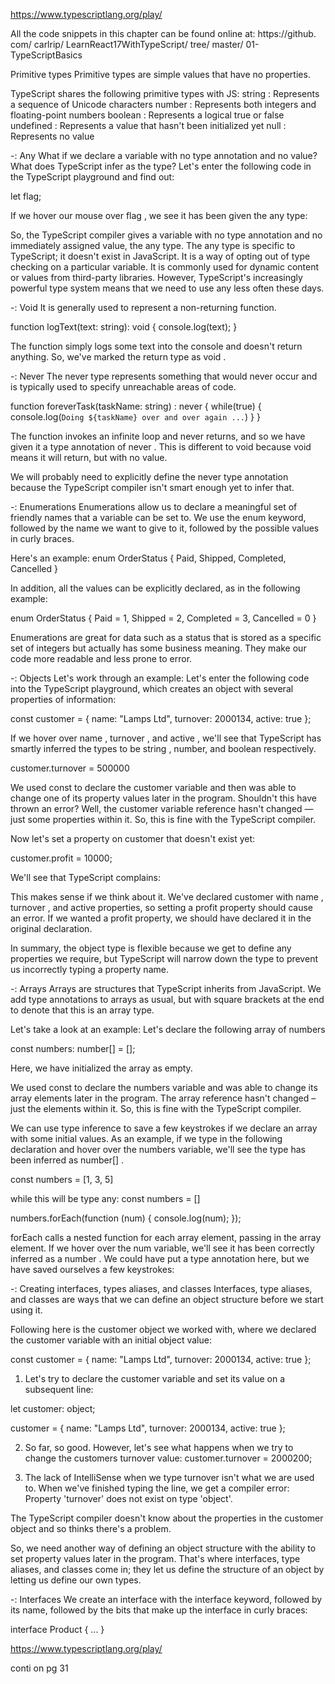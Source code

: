 https://www.typescriptlang.org/play/

All the code snippets in this chapter can be found online at: 
https:/​ /github.​ com/​ carlrip/​ LearnReact17WithTypeScript/​ tree/​ master/​ 01-
TypeScriptBasics

Primitive types
Primitive types are simple values that have no properties. 

TypeScript shares the following primitive types with JS:
string : Represents a sequence of Unicode characters
number : Represents both integers and floating-point numbers
boolean : Represents a logical true or false
undefined : Represents a value that hasn't been initialized yet
null : Represents no value

-: Any
What if we declare a variable with no type annotation and no 
value? What does TypeScript infer as the type? Let's enter the 
following code in the TypeScript playground and find out:

let flag;

If we hover our mouse over flag , we see it has been given the 
any type:

So, the TypeScript compiler gives a variable with no type 
annotation and no immediately assigned value, the any type. 
The any type is specific to TypeScript; it doesn't exist in
JavaScript. It is a way of opting out of type checking on a 
particular variable. It is commonly used for dynamic content 
or values from third-party libraries. However, TypeScript's 
increasingly powerful type system means that we need to use 
any less often these days.

-: Void
It is generally used to represent a non-returning function.

function logText(text: string): void {
          console.log(text);
}

The function simply logs some text into the console and doesn't 
return anything. So, we've marked the return type as void .

-: Never
The never type represents something that would never occur 
and is typically used to specify unreachable areas of code.

function foreverTask(taskName: string) : never {
          while(true) {
                    console.log(`Doing ${taskName} over and over again ...`)
          }
} 

The function invokes an infinite loop and never returns, and 
so we have given it a type annotation of never . This is different 
to void because void means it will return, but with no value.

We will probably need to explicitly define the never type 
annotation because the TypeScript compiler isn't smart 
enough yet to infer that.

-: Enumerations
Enumerations allow us to declare a meaningful set of friendly 
names that a variable can be set to. We use the enum keyword, 
followed by the name we want to give to it, followed by
the possible values in curly braces.

Here's an example:
enum OrderStatus {
          Paid,
          Shipped,
          Completed,
          Cancelled
}

In addition, all the values can be explicitly declared, as in 
the following example:

enum OrderStatus {
          Paid = 1,
          Shipped = 2,
          Completed = 3,
          Cancelled = 0
}

Enumerations are great for data such as a status that is 
stored as a specific set of integers but actually has some 
business meaning. They make our code more readable and 
less prone to error.


-: Objects
Let's work through an example:
Let's enter the following code into the TypeScript playground, 
which creates an object with several properties of information:

const customer = {
          name: "Lamps Ltd",
          turnover: 2000134,
          active: true
};

If we hover over name , turnover , and active , we'll see that 
TypeScript has smartly inferred the types to be string , number, 
and boolean respectively.

customer.turnover = 500000

We used const to declare the customer variable and then 
was able to change one of its property values later in the 
program. Shouldn't this have thrown an error? Well, the 
customer variable reference hasn't changed —just some 
properties within it. So, this is fine with the TypeScript
compiler.

Now let's set a property on customer that doesn't exist yet:

customer.profit = 10000;

We'll see that TypeScript complains:

This makes sense if we think about it. We've declared 
customer with name , turnover , and active properties, 
so setting a profit property should cause an error. If 
we wanted a profit property, we should have declared 
it in the original declaration.

In summary, the object type is flexible because we get 
to define any properties we require, but TypeScript 
will narrow down the type to prevent us incorrectly 
typing a property name.


-: Arrays
Arrays are structures that TypeScript inherits from 
JavaScript. We add type annotations to arrays as 
usual, but with square brackets at the end to denote 
that this is an array type.

Let's take a look at an example:
Let's declare the following array of numbers 

const numbers: number[] = [];

Here, we have initialized the array as empty.

We used const to declare the numbers variable and 
was able to change its array elements later in the 
program. The array reference hasn't changed
– just the elements within it. So, this is fine with the 
TypeScript compiler.

We can use type inference to save a few keystrokes 
if we declare an array with some initial values. As 
an example, if we type in the following declaration 
and hover over the numbers variable, we'll see the 
type has been inferred as number[] .

const numbers = [1, 3, 5]

while this will be type any:
const numbers = []

numbers.forEach(function (num) {
          console.log(num);
});

forEach calls a nested function for each array element, 
passing in the array element. If we hover over the num 
variable, we'll see it has been correctly inferred
as a number . We could have put a type annotation here, 
but we have saved ourselves a few keystrokes:

-: Creating interfaces, types aliases, and classes
Interfaces, type aliases, and classes are ways that we can
define an object structure before we start using it.

Following here is the customer object we worked with, 
where we declared the customer variable with an initial 
object value:

const customer = {
          name: "Lamps Ltd",
          turnover: 2000134,
          active: true
};

1. Let's try to declare the customer variable and set its value 
on a subsequent line:

let customer: object;
          
customer = {
          name: "Lamps Ltd",
          turnover: 2000134,
          active: true
};

2. So far, so good. However, let's see what happens when we 
try to change the customers turnover value:
customer.turnover = 2000200;

3. The lack of IntelliSense when we type turnover isn't what 
we are used to. When we've finished typing the line, we get 
a compiler error:
Property 'turnover' does not exist on type 'object'.

The TypeScript compiler doesn't know about the properties 
in the customer object and so thinks there's a problem.

So, we need another way of defining an object structure with 
the ability to set property values later in the program. That's 
where interfaces, type aliases, and classes come in; they
let us define the structure of an object by letting us define our 
own types.


-: Interfaces
We create an interface with the interface keyword, followed 
by its name, followed by the bits that make up the interface 
in curly braces:

interface Product {
          ...
}









https://www.typescriptlang.org/play/

conti on pg 31